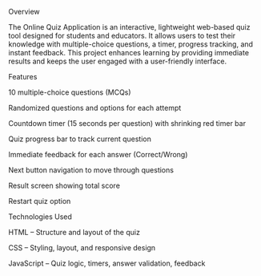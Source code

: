 Overview

The Online Quiz Application is an interactive, lightweight web-based quiz tool designed for students and educators. It allows users to test their knowledge with multiple-choice questions, a timer, progress tracking, and instant feedback. This project enhances learning by providing immediate results and keeps the user engaged with a user-friendly interface.

Features

10 multiple-choice questions (MCQs)

Randomized questions and options for each attempt

Countdown timer (15 seconds per question) with shrinking red timer bar

Quiz progress bar to track current question

Immediate feedback for each answer (Correct/Wrong)

Next button navigation to move through questions

Result screen showing total score

Restart quiz option

Technologies Used

HTML – Structure and layout of the quiz

CSS – Styling, layout, and responsive design

JavaScript – Quiz logic, timers, answer validation, feedback
